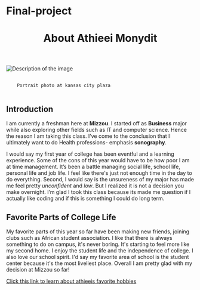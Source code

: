 # Final-project


<!DOCTYPE html>
<html>
  <head>
  </head>
  <body>
    <header>
      <h1>About Athieei Monydit</h1>
    </header>
    <section>
      <img src="IMG_5965.jpeg" alt="Description of the image">
      <pre>
  <code>
    Portrait photo at kansas city plaza
  </code>
</pre>
      <h2>Introduction</h2>
      <p>I am currently a freshman here at <strong>Mizzou</strong>. I started off as <strong>Business</strong> major while also exploring other fields such as IT and computer science. Hence the reason I am taking this class. I’ve come to the conclusion that I ultimately want to do Health professions- emphasis <strong>sonography</strong>.</p>
      <p>I would say my first year of college has been eventful and a learning experience. Some of the cons of this year would have to be how poor I am at time management. It’s been a battle managing social life, school life, personal life and job life. I feel like there's just not enough time in the day to do everything. Second, I would say is the unsureness of my major has made me feel pretty <em>unconfident</em> and <em>low</em>. But I realized it is not a decision you make overnight. I’m glad I took this class because its made me question if I actually like coding and if this is something I could do long term.</p>
      <h2>Favorite Parts of College Life</h2>
      <p>My favorite parts of this year so far have been making new friends, joining clubs such as African student association. I like that there is always something to do on campus, it's never boring. It's starting to feel more like my second home. I enjoy the student life and the independence of college. I also love our school spirit. I'd say my favorite area of school is the student center because it's the most liveliest place. Overall I am pretty glad with my decision at Mizzou so far!</p>
    </section>
  </body>
</html>
<a href="favoritehobbies.md">Click this link to learn about athieeis favorite hobbies</a>
